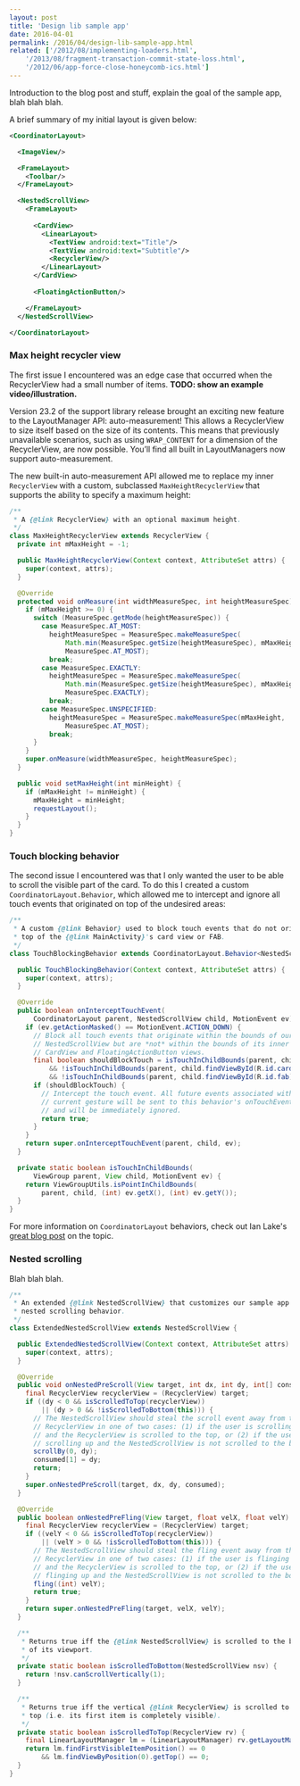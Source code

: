 ```yaml
---
layout: post
title: 'Design lib sample app'
date: 2016-04-01
permalink: /2016/04/design-lib-sample-app.html
related: ['/2012/08/implementing-loaders.html',
    '/2013/08/fragment-transaction-commit-state-loss.html',
    '/2012/06/app-force-close-honeycomb-ics.html']
---
```


<!--morestart-->

Introduction to the blog post and stuff, explain the goal of the sample app, blah blah blah.

<!--more-->

A brief summary of my initial layout is given below:

```xml
<CoordinatorLayout>

  <ImageView/>

  <FrameLayout>
    <Toolbar/>
  </FrameLayout>

  <NestedScrollView>
    <FrameLayout>
      
      <CardView>
        <LinearLayout>
          <TextView android:text="Title"/>
          <TextView android:text="Subtitle"/>
          <RecyclerView/>
        </LinearLayout>
      </CardView>
      
      <FloatingActionButton/>

    </FrameLayout>
  </NestedScrollView>

</CoordinatorLayout>
```

### Max height recycler view

The first issue I encountered was an edge case that occurred when the RecyclerView
had a small number of items. **TODO: show an example video/illustration.**

Version 23.2 of the support library release brought an exciting new feature to the 
LayoutManager API: auto-measurement! This allows a RecyclerView to size itself
based on the size of its contents. This means that previously unavailable scenarios, 
such as using `WRAP_CONTENT` for a dimension of the RecyclerView, are now possible. 
You’ll find all built in LayoutManagers now support auto-measurement.

The new built-in auto-measurement API allowed me to replace my inner `RecyclerView`
with a custom, subclassed `MaxHeightRecyclerView` that supports the ability to 
specify a maximum height:

```java
/**
 * A {@link RecyclerView} with an optional maximum height.
 */
class MaxHeightRecyclerView extends RecyclerView {
  private int mMaxHeight = -1;

  public MaxHeightRecyclerView(Context context, AttributeSet attrs) {
    super(context, attrs);
  }

  @Override
  protected void onMeasure(int widthMeasureSpec, int heightMeasureSpec) {
    if (mMaxHeight >= 0) {
      switch (MeasureSpec.getMode(heightMeasureSpec)) {
        case MeasureSpec.AT_MOST:
          heightMeasureSpec = MeasureSpec.makeMeasureSpec(
              Math.min(MeasureSpec.getSize(heightMeasureSpec), mMaxHeight),
              MeasureSpec.AT_MOST);
          break;
        case MeasureSpec.EXACTLY:
          heightMeasureSpec = MeasureSpec.makeMeasureSpec(
              Math.min(MeasureSpec.getSize(heightMeasureSpec), mMaxHeight),
              MeasureSpec.EXACTLY);
          break;
        case MeasureSpec.UNSPECIFIED:
          heightMeasureSpec = MeasureSpec.makeMeasureSpec(mMaxHeight,
              MeasureSpec.AT_MOST);
          break;
      }
    }
    super.onMeasure(widthMeasureSpec, heightMeasureSpec);
  }

  public void setMaxHeight(int minHeight) {
    if (mMaxHeight != minHeight) {
      mMaxHeight = minHeight;
      requestLayout();
    }
  }
}
```

### Touch blocking behavior

The second issue I encountered was that I only wanted the user to be able to scroll
the visible part of the card. To do this I created a custom `CoordinatorLayout.Behavior`,
which allowed me to intercept and ignore all touch events that originated on top of the
undesired areas:

```java
/**
 * A custom {@link Behavior} used to block touch events that do not originate on
 * top of the {@link MainActivity}'s card view or FAB.
 */
class TouchBlockingBehavior extends CoordinatorLayout.Behavior<NestedScrollView> {

  public TouchBlockingBehavior(Context context, AttributeSet attrs) {
    super(context, attrs);
  }

  @Override
  public boolean onInterceptTouchEvent(
      CoordinatorLayout parent, NestedScrollView child, MotionEvent ev) {
    if (ev.getActionMasked() == MotionEvent.ACTION_DOWN) {
      // Block all touch events that originate within the bounds of our
      // NestedScrollView but are *not* within the bounds of its inner
      // CardView and FloatingActionButton views.
      final boolean shouldBlockTouch = isTouchInChildBounds(parent, child, ev)
          && !isTouchInChildBounds(parent, child.findViewById(R.id.cardview), ev)
          && !isTouchInChildBounds(parent, child.findViewById(R.id.fab), ev);
      if (shouldBlockTouch) {
        // Intercept the touch event. All future events associated with the
        // current gesture will be sent to this behavior's onTouchEvent() method
        // and will be immediately ignored.
        return true;
      }
    }
    return super.onInterceptTouchEvent(parent, child, ev);
  }

  private static boolean isTouchInChildBounds(
      ViewGroup parent, View child, MotionEvent ev) {
    return ViewGroupUtils.isPointInChildBounds(
        parent, child, (int) ev.getX(), (int) ev.getY());
  }
}
```

For more information on `CoordinatorLayout` behaviors, check out Ian Lake's 
[great blog post][IanLakeCoordinatorLayoutBlogPost] on the topic.

### Nested scrolling

Blah blah blah.

```java
/**
 * An extended {@link NestedScrollView} that customizes our sample app's
 * nested scrolling behavior.
 */
class ExtendedNestedScrollView extends NestedScrollView {

  public ExtendedNestedScrollView(Context context, AttributeSet attrs) {
    super(context, attrs);
  }

  @Override
  public void onNestedPreScroll(View target, int dx, int dy, int[] consumed) {
    final RecyclerView recyclerView = (RecyclerView) target;
    if ((dy < 0 && isScrolledToTop(recyclerView))
        || (dy > 0 && !isScrolledToBottom(this))) {
      // The NestedScrollView should steal the scroll event away from the
      // RecyclerView in one of two cases: (1) if the user is scrolling down
      // and the RecyclerView is scrolled to the top, or (2) if the user is
      // scrolling up and the NestedScrollView is not scrolled to the bottom.
      scrollBy(0, dy);
      consumed[1] = dy;
      return;
    }
    super.onNestedPreScroll(target, dx, dy, consumed);
  }

  @Override
  public boolean onNestedPreFling(View target, float velX, float velY) {
    final RecyclerView recyclerView = (RecyclerView) target;
    if ((velY < 0 && isScrolledToTop(recyclerView))
        || (velY > 0 && !isScrolledToBottom(this))) {
      // The NestedScrollView should steal the fling event away from the
      // RecyclerView in one of two cases: (1) if the user is flinging down
      // and the RecyclerView is scrolled to the top, or (2) if the user is
      // flinging up and the NestedScrollView is not scrolled to the bottom.
      fling((int) velY);
      return true;
    }
    return super.onNestedPreFling(target, velX, velY);
  }

  /**
   * Returns true iff the {@link NestedScrollView} is scrolled to the bottom
   * of its viewport.
   */
  private static boolean isScrolledToBottom(NestedScrollView nsv) {
    return !nsv.canScrollVertically(1);
  }

  /**
   * Returns true iff the vertical {@link RecyclerView} is scrolled to the
   * top (i.e. its first item is completely visible).
   */
  private static boolean isScrolledToTop(RecyclerView rv) {
    final LinearLayoutManager lm = (LinearLayoutManager) rv.getLayoutManager();
    return lm.findFirstVisibleItemPosition() == 0
        && lm.findViewByPosition(0).getTop() == 0;
  }
}
```

  [IanLakeCoordinatorLayoutBlogPost]: https://medium.com/google-developers/intercepting-everything-with-coordinatorlayout-behaviors-8c6adc140c26#.qcr10khph
